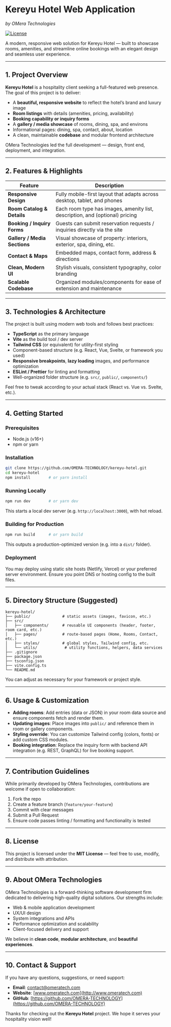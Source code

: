 # Kereyu Hotel Web Application

*by OMera Technologies*

[![License](https://img.shields.io/badge/license-MIT-blue.svg)](#license)

A modern, responsive web solution for Kereyu Hotel — built to showcase rooms, amenities, and streamline online bookings with an elegant design and seamless user experience.

---

## 1. Project Overview

**Kereyu Hotel** is a hospitality client seeking a full-featured web presence. The goal of this project is to deliver:

* A **beautiful, responsive website** to reflect the hotel’s brand and luxury image
* **Room listings** with details (amenities, pricing, availability)
* **Booking capability or inquiry forms**
* A **gallery / media showcase** of rooms, dining, spa, and environs
* Informational pages: dining, spa, contact, about, location
* A clean, maintainable **codebase** and modular frontend architecture

OMera Technologies led the full development — design, front end, deployment, and integration.

---

## 2. Features & Highlights

| Feature                      | Description                                                                  |
| ---------------------------- | ---------------------------------------------------------------------------- |
| **Responsive Design**        | Fully mobile-first layout that adapts across desktop, tablet, and phones     |
| **Room Catalog & Details**   | Each room type has images, amenity list, description, and (optional) pricing |
| **Booking / Inquiry Forms**  | Guests can submit reservation requests / inquiries directly via the site     |
| **Gallery / Media Sections** | Visual showcase of property: interiors, exterior, spa, dining, etc.          |
| **Contact & Maps**           | Embedded maps, contact form, address & directions                            |
| **Clean, Modern UI**         | Stylish visuals, consistent typography, color branding                       |
| **Scalable Codebase**        | Organized modules/components for ease of extension and maintenance           |

---

## 3. Technologies & Architecture

The project is built using modern web tools and follows best practices:

* **TypeScript** as the primary language
* **Vite** as the build tool / dev server
* **Tailwind CSS** (or equivalent) for utility-first styling
* Component-based structure (e.g. React, Vue, Svelte, or framework you used)
* **Responsive breakpoints**, **lazy loading** images, and performance optimization
* **ESLint / Prettier** for linting and formatting
* Well-organized folder structure (e.g. `src/`, `public/`, `components/`)

Feel free to tweak according to your actual stack (React vs. Vue vs. Svelte, etc.).

---

## 4. Getting Started

### Prerequisites

* Node.js (v16+)
* npm or yarn

### Installation

```bash
git clone https://github.com/OMERA-TECHNOLOGY/kereyu-hotel.git
cd kereyu-hotel
npm install        # or yarn install
```

### Running Locally

```bash
npm run dev        # or yarn dev
```

This starts a local dev server (e.g. `http://localhost:3000`), with hot reload.

### Building for Production

```bash
npm run build      # or yarn build
```

This outputs a production-optimized version (e.g. into a `dist/` folder).

### Deployment

You may deploy using static site hosts (Netlify, Vercel) or your preferred server environment. Ensure you point DNS or hosting config to the built files.

---

## 5. Directory Structure (Suggested)

```
kereyu-hotel/
├── public/              # static assets (images, favicon, etc.)
├── src/
│   ├── components/      # reusable UI components (header, footer, room card, etc.)
│   ├── pages/           # route-based pages (Home, Rooms, Contact, etc.)
│   ├── styles/          # global styles, Tailwind config, etc.
│   └── utils/            # utility functions, helpers, data services
├── .gitignore
├── package.json
├── tsconfig.json
├── vite.config.ts
└── README.md
```

You can adjust as necessary for your framework or project style.

---

## 6. Usage & Customization

* **Adding rooms**: Add entries (data or JSON) in your room data source and ensure components fetch and render them.
* **Updating images**: Place images into `public/` and reference them in room or gallery components.
* **Styling override**: You can customize Tailwind config (colors, fonts) or add custom CSS modules.
* **Booking integration**: Replace the inquiry form with backend API integration (e.g. REST, GraphQL) for live booking support.

---

## 7. Contribution Guidelines

While primarily developed by OMera Technologies, contributions are welcome if open to collaboration:

1. Fork the repo
2. Create a feature branch (`feature/your-feature`)
3. Commit with clear messages
4. Submit a Pull Request
5. Ensure code passes linting / formatting and functionality is tested

---

## 8. License

This project is licensed under the **MIT License** — feel free to use, modify, and distribute with attribution.

---

## 9. About OMera Technologies

OMera Technologies is a forward-thinking software development firm dedicated to delivering high-quality digital solutions. Our strengths include:

* Web & mobile application development
* UX/UI design
* System integrations and APIs
* Performance optimization and scalability
* Client-focused delivery and support

We believe in **clean code**, **modular architecture**, and **beautiful experiences**.

---

## 10. Contact & Support

If you have any questions, suggestions, or need support:

* **Email**: [contact@omeratech.com](mailto:contact@omeratech.com)
* **Website**: [www.omeratech.com](http://www.omeratech.com)
* **GitHub**: [https://github.com/OMERA-TECHNOLOGY](https://github.com/OMERA-TECHNOLOGY)

Thanks for checking out the **Kereyu Hotel** project. We hope it serves your hospitality vision well!
